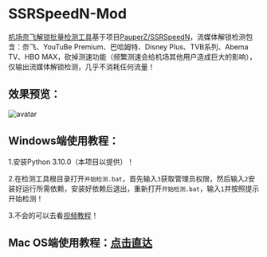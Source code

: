 # SSRSpeedN-Mod
[机场奈飞解锁批量检测工具](https://github.com/youshandefeiyang/SSRSpeedN-Mod)基于项目[PauperZ/SSRSpeedN](https://github.com/PauperZ/SSRSpeedN)，流媒体解锁检测包含：奈飞、YouTuBe Premium、巴哈姆特、Disney Plus、TVB系列、Abema TV、HBO MAX，砍掉测速功能（频繁测速会给机场其他用户造成巨大的影响），仅输出流媒体解锁检测，几乎不消耗任何流量！<br/>
## 效果预览：
![avatar](https://cdn.jsdelivr.net/gh/youshandefeiyang/webcdn@v4.6/share.png)
## Windows端使用教程：
1.安装Python 3.10.0（本项目以提供）！

2.在检测工具根目录打开`开始检测.bat`，首先输入`3`获取管理员权限，然后输入`2`安装好运行所需依赖，安装好依赖后退出，重新打开`开始检测.bat`，输入`1`并按照提示开始检测！

3.不会的可以去看[视频教程](https://www.youtube.com/watch?v=tTv1muckTFg)！
## Mac OS端使用教程：[点击直达](https://github.com/chinnsenn/SSRSpeedN-Mod-Mac)
